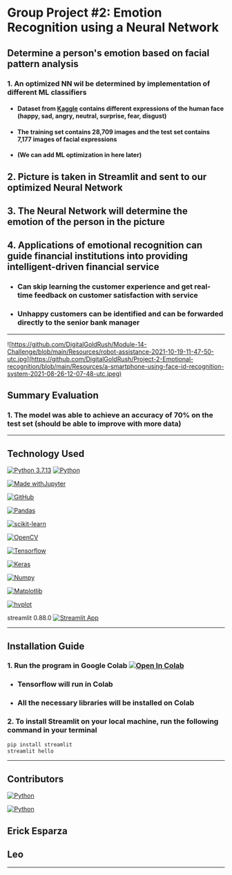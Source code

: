 # Group Project #2: Emotion Recognition using a Neural Network

## Determine a person's emotion based on facial pattern analysis

### 1. An optimized NN wil be determined by implementation of different ML classifiers

- #### Dataset from [Kaggle](https://www.kaggle.com/code/nguyendaitruongthanh/facial-emotion-detection-with-cnn/data) contains different expressions of the human face (happy, sad, angry, neutral, surprise, fear, disgust)

- #### The training set contains 28,709 images and the test set contains 7,177 images of facial expressions

- #### (We can add ML optimization in here later)

## 2. Picture is taken in Streamlit and sent to our optimized Neural Network

## 3. The Neural Network will determine the emotion of the person in the picture

## 4. Applications of emotional recognition can guide financial institutions into providing intelligent-driven financial service

- ### Can skip learning the customer experience and get real-time feedback on customer satisfaction with service

- ### Unhappy customers can be identified and can be forwarded directly to the senior bank manager

---

![https://github.com/DigitalGoldRush/Module-14-Challenge/blob/main/Resources/robot-assistance-2021-10-19-11-47-50-utc.jpg](https://github.com/DigitalGoldRush/Project-2-Emotional-recognition/blob/main/Resources/a-smartphone-using-face-id-recognition-system-2021-08-26-12-07-48-utc.jpeg)

## Summary Evaluation

### 1. The model was able to achieve an accuracy of 70% on the test set (should be able to improve with more data)

---

## Technology Used

[![Python 3.7.13](https://img.shields.io/badge/python-3670A0?style=for-the-badge&logo=python&logoColor=ffdd54)]([https://www.python.org/downloads/release/python-3912/)
[![Python](https://img.shields.io/badge/Python-3.9.12-blue)](https://www.python.org/downloads/release/python-3912/)

[![Made withJupyter](https://img.shields.io/badge/Made%20with-Jupyter-orange?style=for-the-badge&logo=Jupyter)](https://jupyter.org/try)

[![GitHub](https://img.shields.io/badge/github-%23121011.svg?style=for-the-badge&logo=github&logoColor=white)](https://github.com/DigitalGoldRush?tab=repositories)

[![Pandas](https://img.shields.io/badge/pandas-%23150458.svg?style=for-the-badge&logo=pandas&logoColor=white)](https://pandas.pydata.org/)

[![scikit-learn](https://img.shields.io/badge/scikit--learn-%23F7931E.svg?style=for-the-badge&logo=scikit-learn&logoColor=white)](https://scikit-learn.org/stable/index.html)

[![OpenCV](https://img.shields.io/badge/opencv-%23white.svg?style=for-the-badge&logo=opencv&logoColor=white)](https://pypi.org/project/opencv-python/)

[![Tensorflow](https://img.shields.io/badge/Tensorflow-2.10-orange)](https://www.tensorflow.org/)

[![Keras](https://img.shields.io/badge/Keras-2.10-orange)](https://keras.io/)

[![Numpy](https://img.shields.io/badge/Numpy-1.21.2-orange)](https://numpy.org/)

[![Matplotlib](https://img.shields.io/badge/Matplotlib-3.4.3-orange)](https://matplotlib.org/)

[![hvplot](https://img.shields.io/badge/hvplot-0.7.3-orange)](https://hvplot.holoviz.org/)

streamlit 0.88.0  [![Streamlit App](https://static.streamlit.io/badges/streamlit_badge_black_white.svg)](https://share.streamlit.io/digitalgoldrush/project-2-emotional-recognition/main/Emotion_recognition.ipynb)

---

## Installation Guide

### 1. Run the program in Google Colab [![Open In Colab](https://colab.research.google.com/assets/colab-badge.svg)](https://colab.research.google.com)

- ### Tensorflow will run in Colab

- ### All the necessary libraries will be installed on Colab

### 2. To install Streamlit on your local machine, run the following command in your terminal

```bash
pip install streamlit
streamlit hello
```

---

## Contributors

[![Python](https://img.shields.io/badge/Sterling_Davis-LinkedIn-blue)](https://www.linkedin.com/in/sterlingdavis1/)

[![Python](https://img.shields.io/badge/Michael_Dionne-LinkedIn-blue)](https://www.linkedin.com/in/michael-dionne-b2a1b61b/)

## Erick Esparza

## Leo

---
